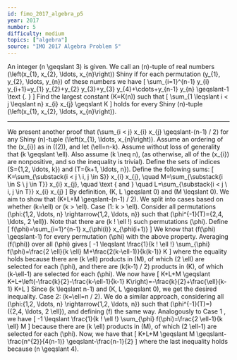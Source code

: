 ```yaml
---
id: fimo_2017_algebra_p5
year: 2017
number: 5
difficulty: medium
topics: ["algebra"]
source: "IMO 2017 Algebra Problem 5"
---
```


An integer \(n \geqslant 3\) is given. We call an \(n\)-tuple of real numbers \(\left(x_{1}, x_{2}, \ldots, x_{n}\right)\) Shiny if for each permutation \(y_{1}, y_{2}, \ldots, y_{n}\) of these numbers we have
\[
\sum_{i=1}^{n-1} y_{i} y_{i+1}=y_{1} y_{2}+y_{2} y_{3}+y_{3} y_{4}+\cdots+y_{n-1} y_{n} \geqslant-1 \text {. }
\]
Find the largest constant \(K=K(n)\) such that
\[
\sum_{1 \leqslant i < j \leqslant n} x_{i} x_{j} \geqslant K
\]
holds for every Shiny \(n\)-tuple \(\left(x_{1}, x_{2}, \ldots, x_{n}\right)\).


---
We present another proof that \(\sum_{i < j} x_{i} x_{j} \geqslant-(n-1) / 2\) for any Shiny \(n\)-tuple \(\left(x_{1}, \ldots, x_{n}\right)\). Assume an ordering of the \(x_{i}\) as in \((2)\), and let \(\ell=n-k\). Assume without loss of generality that \(k \geqslant \ell\). Also assume \(k \neq n\), (as otherwise, all of the \(x_{i}\) are nonpositive, and so the inequality is trivial). Define the sets of indices \(S=\{1,2, \ldots, k\}\) and \(T=\{k+1, \ldots, n\}\). Define the following sums:
\[
K=\sum_{\substack{i < j \\ i, j \in S}} x_{i} x_{j}, \quad M=\sum_{\substack{i \in S \\ j \in T}} x_{i} x_{j}, \quad \text { and } \quad L=\sum_{\substack{i < j \\ i, j \in T}} x_{i} x_{j}
\]
By definition, \(K, L \geqslant 0\) and \(M \leqslant 0\). We aim to show that \(K+L+M \geqslant-(n-1) / 2\).
We split into cases based on whether \(k=\ell\) or \(k > \ell\).
Case \(1: k > \ell\).
Consider all permutations \(\phi:\{1,2, \ldots, n\} \rightarrow\{1,2, \ldots, n\}\) such that \(\phi^{-1}(T)=\{2,4, \ldots, 2 \ell\}\). Note that there are \(k ! \ell !\) such permutations \(\phi\). Define
\[
f(\phi)=\sum_{i=1}^{n-1} x_{\phi(i)} x_{\phi(i+1)}
\]
We know that \(f(\phi) \geqslant-1\) for every permutation \(\phi\) with the above property. Averaging \(f(\phi)\) over all \(\phi\) gives
\[
-1 \leqslant \frac{1}{k ! \ell !} \sum_{\phi} f(\phi)=\frac{2 \ell}{k \ell} M+\frac{2(k-\ell-1)}{k(k-1)} K
\]
where the equality holds because there are \(k \ell\) products in \(M\), of which \(2 \ell\) are selected for each \(\phi\), and there are \(k(k-1) / 2\) products in \(K\), of which \(k-\ell-1\) are selected for each \(\phi\). We now have
\[
K+L+M \geqslant K+L+\left(-\frac{k}{2}-\frac{k-\ell-1}{k-1} K\right)=-\frac{k}{2}+\frac{\ell}{k-1} K+L
\]
Since \(k \leqslant n-1\) and \(K, L \geqslant 0\), we get the desired inequality.
Case 2: \(k=\ell=n / 2\).
We do a similar approach, considering all \(\phi:\{1,2, \ldots, n\} \rightarrow\{1,2, \ldots, n\}\) such that \(\phi^{-1}(T)=\) \(\{2,4, \ldots, 2 \ell\}\), and defining \(f\) the same way. Analogously to Case 1 , we have
\[
-1 \leqslant \frac{1}{k ! \ell !} \sum_{\phi} f(\phi)=\frac{2 \ell-1}{k \ell} M
\]
because there are \(k \ell\) products in \(M\), of which \(2 \ell-1\) are selected for each \(\phi\). Now, we have that
\[
K+L+M \geqslant M \geqslant-\frac{n^{2}}{4(n-1)} \geqslant-\frac{n-1}{2}
\]
where the last inequality holds because \(n \geqslant 4\).
